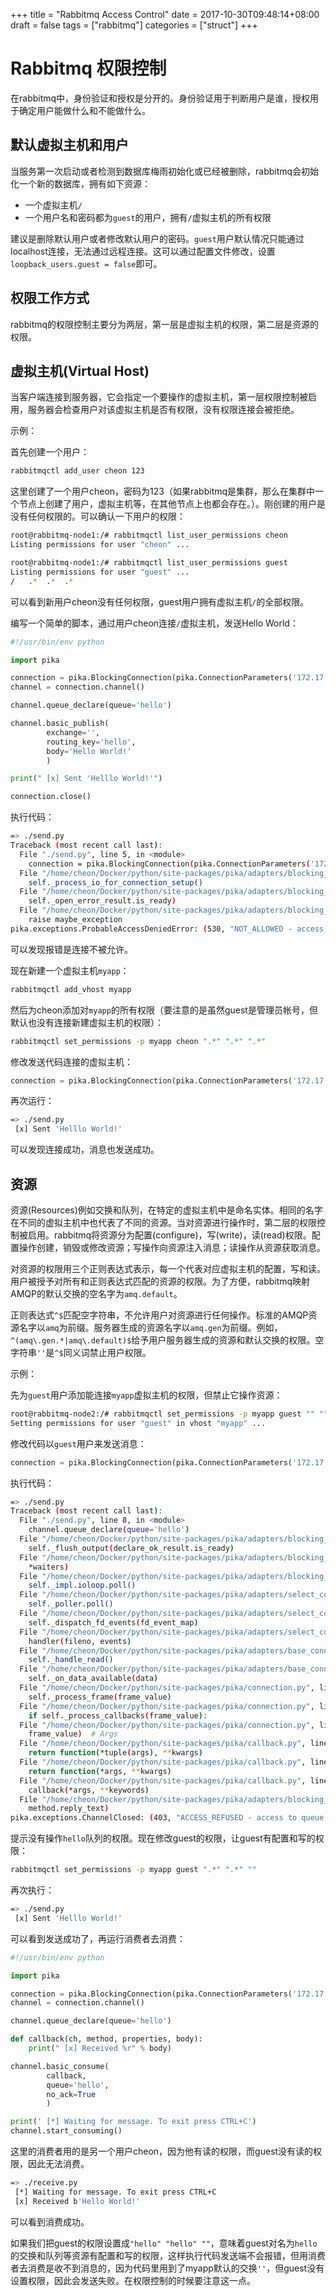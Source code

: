 +++
title = "Rabbitmq Access Control"
date = 2017-10-30T09:48:14+08:00
draft = false
tags = ["rabbitmq"]
categories = ["struct"]
+++

# Rabbitmq 权限控制

在rabbitmq中，身份验证和授权是分开的。身份验证用于判断用户是谁，授权用于确定用户能做什么和不能做什么。

## 默认虚拟主机和用户

当服务第一次启动或者检测到数据库梅雨初始化或已经被删除，rabbitmq会初始化一个新的数据库，拥有如下资源：

* 一个虚拟主机`/`
* 一个用户名和密码都为`guest`的用户，拥有`/`虚拟主机的所有权限

建议是删除默认用户或者修改默认用户的密码。`guest`用户默认情况只能通过localhost连接，无法通过远程连接。这可以通过配置文件修改，设置`loopback_users.guest = false`即可。

## 权限工作方式

rabbitmq的权限控制主要分为两层，第一层是虚拟主机的权限，第二层是资源的权限。

## 虚拟主机(Virtual Host)

当客户端连接到服务器，它会指定一个要操作的虚拟主机，第一层权限控制被启用，服务器会检查用户对该虚拟主机是否有权限，没有权限连接会被拒绝。

示例：

首先创建一个用户：

```bash
rabbitmqctl add_user cheon 123
```

这里创建了一个用户cheon，密码为123（如果rabbitmq是集群，那么在集群中一个节点上创建了用户，虚拟主机等，在其他节点上也都会存在。）。刚创建的用户是没有任何权限的。可以确认一下用户的权限：

```bash
root@rabbitmq-node1:/# rabbitmqctl list_user_permissions cheon
Listing permissions for user "cheon" ...

root@rabbitmq-node1:/# rabbitmqctl list_user_permissions guest
Listing permissions for user "guest" ...
/	.*	.*	.*
```

可以看到新用户cheon没有任何权限，guest用户拥有虚拟主机`/`的全部权限。

编写一个简单的脚本，通过用户cheon连接`/`虚拟主机，发送Hello World：

```py
#!/usr/bin/env python

import pika

connection = pika.BlockingConnection(pika.ConnectionParameters('172.17.0.6', 5672, "/", credentials=pika.PlainCredentials('cheon', '123')))
channel = connection.channel()

channel.queue_declare(queue='hello')

channel.basic_publish(
        exchange='',
        routing_key='hello',
        body='Hello World!'
        )

print(" [x] Sent 'Helllo World!'")

connection.close()
```

执行代码：

```bash
=> ./send.py 
Traceback (most recent call last):
  File "./send.py", line 5, in <module>
    connection = pika.BlockingConnection(pika.ConnectionParameters('172.17.0.6', 5672, "/", credentials=pika.PlainCredentials('cheon', '123')))
  File "/home/cheon/Docker/python/site-packages/pika/adapters/blocking_connection.py", line 377, in __init__
    self._process_io_for_connection_setup()
  File "/home/cheon/Docker/python/site-packages/pika/adapters/blocking_connection.py", line 417, in _process_io_for_connection_setup
    self._open_error_result.is_ready)
  File "/home/cheon/Docker/python/site-packages/pika/adapters/blocking_connection.py", line 469, in _flush_output
    raise maybe_exception
pika.exceptions.ProbableAccessDeniedError: (530, "NOT_ALLOWED - access to vhost '/' refused for user 'cheon'")
```

可以发现报错是连接不被允许。

现在新建一个虚拟主机`myapp`：

```bash
rabbitmqctl add_vhost myapp
```

然后为cheon添加对`myapp`的所有权限（要注意的是虽然guest是管理员帐号，但默认也没有连接新建虚拟主机的权限）：

```bash
rabbitmqctl set_permissions -p myapp cheon ".*" ".*" ".*"
```

修改发送代码连接的虚拟主机：

```py
connection = pika.BlockingConnection(pika.ConnectionParameters('172.17.0.6', 5672, "myapp" credentials=pika.PlainCredentials('cheon', '123')))
```

再次运行：

```bash
=> ./send.py 
 [x] Sent 'Helllo World!'
```

可以发现连接成功，消息也发送成功。

## 资源

资源(Resources)例如交换和队列，在特定的虚拟主机中是命名实体。相同的名字在不同的虚拟主机中也代表了不同的资源。当对资源进行操作时，第二层的权限控制被启用。rabbitmq将资源分为配置(configure)，写(write)，读(read)权限。配置操作创建，销毁或修改资源；写操作向资源注入消息；读操作从资源获取消息。

对资源的权限用三个正则表达式表示，每一个代表对应虚拟主机的配置，写和读。用户被授予对所有和正则表达式匹配的资源的权限。为了方便，rabbitmq映射AMQP的默认交换的空名字为`amq.default`。

正则表达式`^$`匹配空字符串，不允许用户对资源进行任何操作。标准的AMQP资源名字以`amq`为前缀。服务器生成的资源名字以`amq.gen`为前缀。例如，`^(amq\.gen.*|amq\.default)$`给予用户服务器生成的资源和默认交换的权限。空字符串`''`是`^$`同义词禁止用户权限。

示例：

先为`guest`用户添加能连接`myapp`虚拟主机的权限，但禁止它操作资源：

```bash
root@rabbitmq-node2:/# rabbitmqctl set_permissions -p myapp guest "" "" ""
Setting permissions for user "guest" in vhost "myapp" ...
```

修改代码以`guest`用户来发送消息：

```py
connection = pika.BlockingConnection(pika.ConnectionParameters('172.17.0.6', 5672, "myapp", credentials=pika.PlainCredentials('guest', 'guest')))
```

执行代码：

```bash
=> ./send.py 
Traceback (most recent call last):
  File "./send.py", line 8, in <module>
    channel.queue_declare(queue='hello')
  File "/home/cheon/Docker/python/site-packages/pika/adapters/blocking_connection.py", line 2468, in queue_declare
    self._flush_output(declare_ok_result.is_ready)
  File "/home/cheon/Docker/python/site-packages/pika/adapters/blocking_connection.py", line 1292, in _flush_output
    *waiters)
  File "/home/cheon/Docker/python/site-packages/pika/adapters/blocking_connection.py", line 458, in _flush_output
    self._impl.ioloop.poll()
  File "/home/cheon/Docker/python/site-packages/pika/adapters/select_connection.py", line 495, in poll
    self._poller.poll()
  File "/home/cheon/Docker/python/site-packages/pika/adapters/select_connection.py", line 1114, in poll
    self._dispatch_fd_events(fd_event_map)
  File "/home/cheon/Docker/python/site-packages/pika/adapters/select_connection.py", line 831, in _dispatch_fd_events
    handler(fileno, events)
  File "/home/cheon/Docker/python/site-packages/pika/adapters/base_connection.py", line 410, in _handle_events
    self._handle_read()
  File "/home/cheon/Docker/python/site-packages/pika/adapters/base_connection.py", line 464, in _handle_read
    self._on_data_available(data)
  File "/home/cheon/Docker/python/site-packages/pika/connection.py", line 2021, in _on_data_available
    self._process_frame(frame_value)
  File "/home/cheon/Docker/python/site-packages/pika/connection.py", line 2142, in _process_frame
    if self._process_callbacks(frame_value):
  File "/home/cheon/Docker/python/site-packages/pika/connection.py", line 2123, in _process_callbacks
    frame_value)  # Args
  File "/home/cheon/Docker/python/site-packages/pika/callback.py", line 60, in wrapper
    return function(*tuple(args), **kwargs)
  File "/home/cheon/Docker/python/site-packages/pika/callback.py", line 92, in wrapper
    return function(*args, **kwargs)
  File "/home/cheon/Docker/python/site-packages/pika/callback.py", line 236, in process
    callback(*args, **keywords)
  File "/home/cheon/Docker/python/site-packages/pika/adapters/blocking_connection.py", line 1358, in _on_channel_closed
    method.reply_text)
pika.exceptions.ChannelClosed: (403, "ACCESS_REFUSED - access to queue 'hello' in vhost 'myapp' refused for user 'guest'")
```

提示没有操作`hello`队列的权限。现在修改guest的权限，让guest有配置和写的权限：

```bash
rabbitmqctl set_permissions -p myapp guest ".*" ".*" ""
```

再次执行：

```bash
=> ./send.py 
 [x] Sent 'Helllo World!'
```

可以看到发送成功了，再运行消费者去消费：

```py
#!/usr/bin/env python

import pika

connection = pika.BlockingConnection(pika.ConnectionParameters('172.17.0.6', 5672, "myapp", credentials=pika.PlainCredentials('cheon', '123')))
channel = connection.channel()

channel.queue_declare(queue='hello')

def callback(ch, method, properties, body):
    print(" [x] Received %r" % body)

channel.basic_consume(
        callback,
        queue='hello',
        no_ack=True
        )

print(' [*] Waiting for message. To exit press CTRL+C')
channel.start_consuming()
```

这里的消费者用的是另一个用户cheon，因为他有读的权限，而guest没有读的权限，因此无法消费。

```bash
=> ./receive.py 
 [*] Waiting for message. To exit press CTRL+C
 [x] Received b'Hello World!'
```

可以看到消费成功。

如果我们把guest的权限设置成`"hello" "hello" ""`，意味着guest对名为`hello`的交换和队列等资源有配置和写的权限，这样执行代码发送端不会报错，但用消费者去消费是收不到消息的，因为代码里用到了myapp默认的交换`''`，但guest没有设置权限，因此会发送失败。在权限控制的时候要注意这一点。
